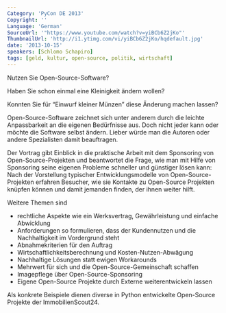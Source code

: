 ```yaml
---
Category: 'PyCon DE 2013'
Copyright: ''
Language: 'German'
SourceUrl: '"https://www.youtube.com/watch?v=yiBCb6Z2jKo"'
ThumbnailUrl: 'http://i1.ytimg.com/vi/yiBCb6Z2jKo/hqdefault.jpg'
date: '2013-10-15'
speakers: [Schlomo Schapiro]
tags: [geld, kultur, open-source, politik, wirtschaft]
---
```

Nutzen Sie Open-Source-Software? 

Haben Sie schon einmal eine Kleinigkeit ändern wollen? 

Konnten Sie für “Einwurf kleiner Münzen” diese Änderung machen lassen?

Open-Source-Software zeichnet sich unter anderem durch die leichte Anpassbarkeit an die eigenen Bedürfnisse aus. Doch nicht jeder kann oder möchte die Software selbst ändern. Lieber würde man die Autoren oder andere Spezialisten damit beauftragen.

Der Vortrag gibt Einblick in die praktische Arbeit mit dem Sponsoring von Open-Source-Projekten und beantwortet die Frage, wie man mit Hilfe von Sponsoring seine eigenen Probleme schneller und günstiger lösen kann: Nach der Vorstellung typischer Entwicklungsmodelle von Open-Source-Projekten erfahren Besucher, wie sie Kontakte zu Open-Source Projekten knüpfen können und damit jemanden finden, der ihnen weiter hilft.

Weitere Themen sind

*  rechtliche Aspekte wie ein Werksvertrag, Gewährleistung und einfache Abwicklung
*  Anforderungen so formulieren, dass der Kundennutzen und die Nachhaltigkeit im Vordergrund steht
* Abnahmekriterien für den Auftrag
* Wirtschaftlichkeitsberechnung und Kosten-Nutzen-Abwägung
* Nachhaltige Lösungen statt ewigen Workarounds
* Mehrwert für sich und die Open-Source-Gemeinschaft schaffen
* Imagepflege über Open-Source-Sponsoring
* Eigene Open-Source Projekte durch Externe weiterentwickeln lassen

Als konkrete Beispiele dienen diverse in Python entwickelte Open-Source Projekte der ImmobilienScout24.

